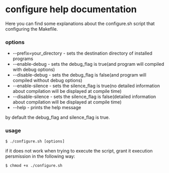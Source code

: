 # configure help documentation
Here you can find some explanations about the configure.sh script that configuring the Makefile.

### options

- --prefix=your_directory - sets the destination directory of installed programs
- --enable-debug - sets the debug_flag is true(and program will compiled with debug options)
- --disable-debug - sets the debug_flag is false(and program will compiled without debug options)
- --enable-silence - sets the silence_flag is true(no detailed information about compilation will be displayed at compile time)
- --disable-silence - sets the silence_flag is false(detailed information about compilation will be displayed at compile time)
- --help - prints the help message

by default the debug_flag and silence_flag is true.

### usage
```shell
$ ./configure.sh [options]
```

if it does not work when trying to execute the script, grant it execution persmission in the following way:
```shell
$ chmod +x ./configure.sh
```
